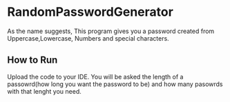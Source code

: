 # RandomPasswordGenerator

As the name suggests, This program gives you a password created from Uppercase,Lowercase, Numbers and special characters.

## How to Run

Upload the code to your IDE.  You will be asked the length of a passowrd(how long you want the password to be) and how many pasowrds with that lenght you need.


